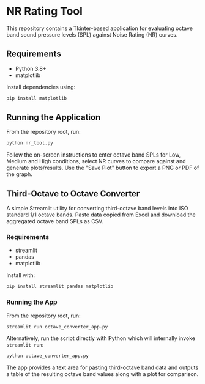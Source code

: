 # NR Rating Tool

This repository contains a Tkinter-based application for evaluating octave band sound pressure levels (SPL) against Noise Rating (NR) curves.

## Requirements

- Python 3.8+
- matplotlib

Install dependencies using:

```bash
pip install matplotlib
```

## Running the Application

From the repository root, run:

```bash
python nr_tool.py
```

Follow the on-screen instructions to enter octave band SPLs for Low, Medium and High conditions, select NR curves to compare against and generate plots/results. Use the "Save Plot" button to export a PNG or PDF of the graph.

## Third-Octave to Octave Converter

A simple Streamlit utility for converting third-octave band levels into
ISO standard 1/1 octave bands. Paste data copied from Excel and download
the aggregated octave band SPLs as CSV.

### Requirements

- streamlit
- pandas
- matplotlib

Install with:

```bash
pip install streamlit pandas matplotlib
```

### Running the App

From the repository root, run:


```bash
streamlit run octave_converter_app.py
```

Alternatively, run the script directly with Python which will internally
invoke `streamlit run`:

```bash
python octave_converter_app.py
```

The app provides a text area for pasting third-octave band data and
outputs a table of the resulting octave band values along with a plot for
comparison.
